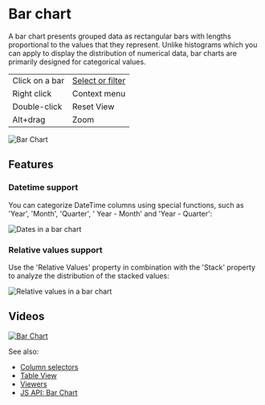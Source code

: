 <!-- TITLE: Bar chart -->
<!-- SUBTITLE: -->

# Bar chart

A bar chart presents grouped data as rectangular bars with lengths proportional to the values that they represent.
Unlike histograms which you can apply to display the distribution of numerical data, bar charts are primarily designed
for categorical values.

|                 |              |
|-----------------|--------------|
| Click on a bar  | [Select or filter](../viewers.md#select-or-filter) |
| Right click     | Context menu |
| Double-click    | Reset View |
| Alt+drag        | Zoom   |

![Bar Chart](../../uploads/viewers/bar-chart.png "Bar Chart")

## Features

### Datetime support

You can categorize DateTime columns using special functions, such as 'Year', 'Month', 'Quarter', '
Year - Month' and 'Year - Quarter':

![Dates in a bar chart](bar-chart-dates.gif "Dates in a bar chart")

### Relative values support

Use the 'Relative Values' property in combination with the 'Stack' property to analyze the distribution of the stacked
values:

![Relative values in a bar chart](bar-chart-relative-values.gif "Relative values in a bar chart")

## Videos

[![Bar Chart](../../uploads/youtube/visualizations2.png "Open on Youtube")](https://www.youtube.com/watch?v=7MBXWzdC0-I&t=684s)

See also:

* [Column selectors](column-selectors.md)
* [Table View](../../overview/table-view.md)
* [Viewers](../viewers.md)
* [JS API: Bar Chart](https://public.datagrok.ai/js/samples/ui/viewers/types/bar-chart)
 